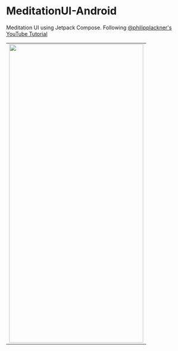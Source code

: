# MeditationUI-Android
Meditation UI using Jetpack Compose. Following [@philipplackner's](https://github.com/philipplackner) [YouTube Tutorial](https://www.youtube.com/watch?v=g5-wzZUnIbQ)
<table>
   <tr>
     <td><img src = "https://user-images.githubusercontent.com/38665793/168266676-5e48b766-8187-4d96-90b6-0d35a75d0113.png" width="360" height="800" /></td>
  </tr>
</table>

